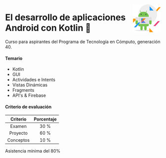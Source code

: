 

<p>
  <img src="img/s.png" align = "right"  width="90" height="90"/>
</p>

# El desarrollo de aplicaciones Android con Kotlin 📱
Curso para aspirantes del Programa de Tecnología en Cómputo, generación 40.


#### Temario

- Kotlin
- GUI
- Actividades e Intents
- Vistas Dinámicas
- Fragments
- API's & Firebase

#### Criterio de evaluación

|  Criterio | Porcentaje |
|:---------:|:----------:|
|   Examen  |    30 %    |
|  Proyecto |    60 %    |
| Conceptos |    10 %    |

Asistencia mínima del 80%

